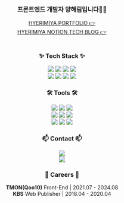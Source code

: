 <h3 align="center">프론트엔드 개발자 양혜림입니다🐰🍀</h3>
<div align="center"><a href="https://hyerimiya.vercel.app/">HYERIMIYA PORTFOLIO 👉</a></div>
<div align="center"><a href="https://hyerimiya.notion.site/Hyerim-Front-End-Developer-1d147244c10780108380d1e9c73e723c?pvs=4">HYERIMIYA NOTION TECH BLOG 👉</a></div>

<br />

<h3 align="center">✨ Tech Stack ✨</h3>
<div align="center">
<img src="https://img.shields.io/badge/HTML-E34F26?style=flat-square&logo=HTML5&logoColor=white"/> <img src="https://img.shields.io/badge/CSS-1572B6?style=flat-square&logo=CSS3&logoColor=white"/> <img src="https://img.shields.io/badge/SASS-CC6699?style=flat-square&logo=Sass&logoColor=white"/> <img src="https://img.shields.io/badge/styledcomponents-DB7093?style=flat-square&logo=styledcomponents&logoColor=white"/> 

<div align="center">
<img src="https://img.shields.io/badge/JavaScript-F7DF1E?style=flat-square&logo=JavaScript&logoColor=white"/> <img src="https://img.shields.io/badge/jQuery-0769AD?style=flat-square&logo=jQuery&logoColor=white"/> <img src="https://img.shields.io/badge/React-61DAFB?style=flat-square&logo=React&logoColor=white"> <img src="https://img.shields.io/badge/TypeScript-3178C6?style=flat-square&logo=TypeScript&logoColor=white">
</div>
</div>


<h3 align="center">🛠 Tools 🛠</h3>
<div align="center">
<img src="https://img.shields.io/badge/Git-F05032?style=flat-square&logo=Git&logoColor=white"/> <img src="https://img.shields.io/badge/Github-181717?style=flat-square&logo=Github&logoColor=white"/> <img src="https://img.shields.io/badge/Notion-000000?style=flat-square&logo=Notion&logoColor=white"/>
</div>
<div align="center">
<img src="https://img.shields.io/badge/Jira-0052CC?style=flat-square&logo=Jira&logoColor=white"/> <img src="https://img.shields.io/badge/Bitbucket-0052CC?style=flat-square&logo=Bitbucket&logoColor=white"/> <img src="https://img.shields.io/badge/Confluence-172B4D?style=flat-square&logo=Confluence&logoColor=white"/> 
</div>

<div align="center">
<img src="https://img.shields.io/badge/Figma-F24E1E?style=flat-square&logo=Figma&logoColor=white"/> <img src="https://img.shields.io/badge/Photoshop-31A8FF?style=flat-square&logo=Adobe Photoshop&logoColor=white"/> <img src="https://img.shields.io/badge/Illustrator-FF9A00?style=flat-square&logo=Adobe Illustrator&logoColor=white"/>
</div>


<h3 align="center">📫 Contact 📫</h3>
<div align="center">
  <a href="did3296@naver.com">
    <img
      src="https://img.shields.io/badge/did3296@naver.com-03C75A?style=flat-square&logo=naver&logoColor=white"/>
  </a>
</div>
<div align="center">
  <a href="https://www.linkedin.com/in/%ED%98%9C%EB%A6%BC-%EC%96%91-8872262b8/">
    <img
      src="https://img.shields.io/badge/LinkedIn-0a66c2?style=flat-square&logo=linkedin&logoColor=white"/>
  </a>
</div>

<h3 align="center">🏢 Careers 🏢</h3>
<div align="center"><strong>TMON(Qoo10)</strong> Front-End | 2021.07 - 2024.08</div>
<div align="center"><strong>KBS</strong> Web Publisher | 2018.04 - 2020.04</div>
